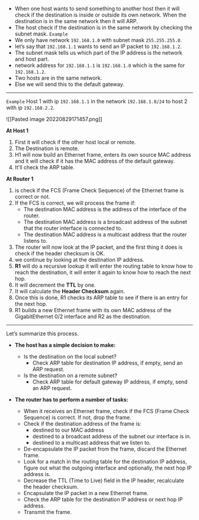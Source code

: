 - When one host wants to send something to another host then it will check if the destination is inside or outside its own network. When the destination is in the same network then it will ARP.
- The host check if the destination is in the same network by checking the subnet mask.
`Example`
- We only have network `192.168.1.0` with subnet mask `255.255.255.0`.
- let’s say that `192.168.1.1` wants to send an IP packet to `192.168.1.2`.
- The subnet mask tells us which part of the IP address is the network and host part.
- network address for `192.168.1.1` is `192.168.1.0` which is the same for `192.168.1.2`.
- Two hosts are in the same network.
- Else we will send this to the default gateway.
---
`Example`
Host 1 with ip `192.168.1.1` in the network `192.168.1.0/24` to host 2 with ip `192.168.2.2`.

![[Pasted image 20220829171457.png]]

**At Host 1**
1) First it will check if the other host local or remote.
2) The Destination is remote.
3) H1 will now build an Ethernet frame, enters its own source MAC address and it will check if it has the MAC address of the default gateway.
4) It'll check the ARP table.

**At Router 1**
1) is check if the FCS (Frame Check Sequence) of the Ethernet frame is correct or not.
2) If the FCS is correct, we will process the frame if:
	-   The destination MAC address is the address of the interface of the router.
	-   The destination MAC address is a broadcast address of the subnet that the router interface is connected to.
	-   The destination MAC address is a multicast address that the router listens to.
3) The router will now look at the IP packet, and the first thing it does is check if the header checksum is OK.
4) we continue by looking at the destination IP address.
5) **R1** will do a recursive lookup it will enter the routing table to know how to reach the destination, it will enter it again to know how to reach the next hop.
6) It will decrement the **TTL** by one.
7) It will calculate the **Header Checksum** again.
8) Once this is done, R1 checks its ARP table to see if there is an entry for the next hop.
9) R1 builds a new Ethernet frame with its own MAC address of the GigabitEthernet 0/2 interface and R2 as the destination.
---
Let’s summarize this process.

- **The host has a simple decision to make:**
	-   Is the destination on the local subnet?
	    -   Check ARP table for destination IP address, if empty, send an ARP request.
	-   Is the destination on a remote subnet?
	    -   Check ARP table for default gateway IP address, if empty, send an ARP request.

- **The router has to perform a number of tasks:**
	-   When it receives an Ethernet frame, check if the FCS (Frame Check Sequence) is correct. If not, drop the frame.
	-   Check if the destination address of the frame is:
	    -   destined to our MAC address
	    -   destined to a broadcast address of the subnet our interface is in.
	    -   destined to a multicast address that we listen to.
	-   De-encapsulate the IP packet from the frame, discard the Ethernet frame.
	-   Look for a match in the routing table for the destination IP address, figure out what the outgoing interface and optionally, the next hop IP address is.
	-   Decrease the TTL (Time to Live) field in the IP header, recalculate the header checksum.
	-   Encapsulate the IP packet in a new Ethernet frame.
	-   Check the ARP table for the destination IP address or next hop IP address.
	-   Transmit the frame.

